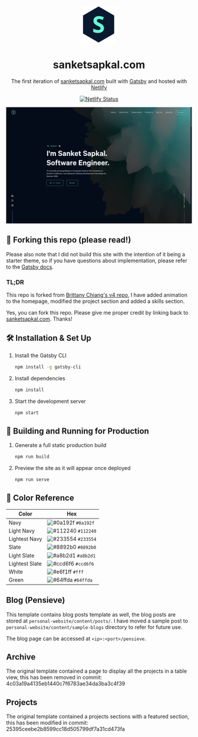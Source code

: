 <div align="center">
  <img alt="Logo" src="https://raw.githubusercontent.com/sanketSapkal/personal-website/main/src/images/logo.png" width="100" />
</div>
<h1 align="center">
  sanketsapkal.com
</h1>
<p align="center">
  The first iteration of <a href="https://brittanychiang.com" target="_blank">sanketsapkal.com</a> built with <a href="https://www.gatsbyjs.org/" target="_blank">Gatsby</a> and hosted with <a href="https://www.netlify.com/" target="_blank">Netlify</a>
</p>
<p align="center">
  <a href="https://app.netlify.com/sites/quirky-franklin-254bd7/deploys" target="_blank">
    <img src="https://api.netlify.com/api/v1/badges/d2b879ac-0e8a-49e2-8431-64e0ded2c54b/deploy-status" alt="Netlify Status" />
  </a>
</p>

![demo](https://raw.githubusercontent.com/SanketSapkal/personal-website/main/src/images/demo.png)

## 🚨 Forking this repo (please read!)

Please also note that I did not build this site with the intention of it being a starter theme, so if you have questions about implementation, please refer to the [Gatsby docs](https://www.gatsbyjs.org/docs/).

### TL;DR

This repo is forked from
[Brittany Chiang's v4 repo](https://github.com/bchiang7/v4), I have added
animation to the homepage, modified the project section and added a skills
section.

Yes, you can fork this repo. Please give me proper credit by linking back to [sanketsapkal.com](https://sanketsapkal.com). Thanks!

## 🛠 Installation & Set Up

1. Install the Gatsby CLI

   ```sh
   npm install -g gatsby-cli
   ```

2. Install dependencies

   ```sh
   npm install
   ```

3. Start the development server

   ```sh
   npm start
   ```

## 🚀 Building and Running for Production

1. Generate a full static production build

   ```sh
   npm run build
   ```

2. Preview the site as it will appear once deployed

   ```sh
   npm run serve
   ```

## 🎨 Color Reference

| Color          | Hex                                                                |
| -------------- | ------------------------------------------------------------------ |
| Navy           | ![#0a192f](https://via.placeholder.com/10/0a192f?text=+) `#0a192f` |
| Light Navy     | ![#112240](https://via.placeholder.com/10/0a192f?text=+) `#112240` |
| Lightest Navy  | ![#233554](https://via.placeholder.com/10/303C55?text=+) `#233554` |
| Slate          | ![#8892b0](https://via.placeholder.com/10/8892b0?text=+) `#8892b0` |
| Light Slate    | ![#a8b2d1](https://via.placeholder.com/10/a8b2d1?text=+) `#a8b2d1` |
| Lightest Slate | ![#ccd6f6](https://via.placeholder.com/10/ccd6f6?text=+) `#ccd6f6` |
| White          | ![#e6f1ff](https://via.placeholder.com/10/e6f1ff?text=+) `#fff`    |
| Green          | ![#64ffda](https://via.placeholder.com/10/64ffda?text=+) `#64ffda` |

## Blog (Pensieve)

This template contains blog posts template as well, the blog posts are stored at
`personal-website/content/posts/`. I have moved a sample post to
`personal-website/content/sample-blogs` directory to refer for future use.

The blog page can be accessed at `<ip>:<port>/pensieve`.

## Archive

The original template contained a page to display all the projects in a table
view, this has been removed in commit: 4c03a19a4135eb1440c7f6783ae34da3ba3c4f39

## Projects

The original template contained a projects sections with a featured section,
this has been modified in commit: 25395ceebe2b8599cc18d505799df7a31cd473fa
